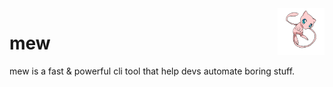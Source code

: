 <img width="75px" height="75px" align="right" alt="mew logo" src="./assets/mew-logo.png" title="mew"/>

 
# mew
mew is a fast & powerful cli tool that help devs automate boring stuff.


